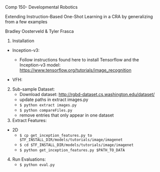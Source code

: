 Comp 150- Developmental Robotics

Extending Instruction-Based One-Shot Learning in a CRA by generalizing from a few examples

Bradley Oosterveld & Tyler Frasca

1. Installation

* Inception-v3:
    * Follow instructions found here to install Tensorflow and the Inception-v3 model: https://www.tensorflow.org/tutorials/image_recognition

* VFH:

2. Sub-sample Dataset:
    * Download dataset: http://rgbd-dataset.cs.washington.edu/dataset/
    * update paths in extract images.py
    * ```$ python extract images.py```
    * ```$ python compareFiles.py```
    * remove entries that only appear in one dataset
3. Extract Features:
* 2D
    * ```$ cp get_inception_features.py to $TF_INSTALL_DIR/models/tutorials/image/imagenet```
    * ```$ cd $TF_INSTALL_DIR/models/tutorials/image/imagenet```
    * ```$ python get_inception_features.py $PATH_TO_DATA```

4. Run Evaluations:
    * ```$ python eval.py```

